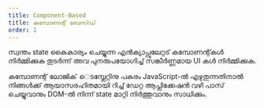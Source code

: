 ```yaml
---
title: Component-Based
title: കമ്പോണന്റ് ബേസ്‍‍ഡ്
order: 1
---
```


സ്വന്തം state കൈകാര്യം ചെയ്യുന്ന എന്‍ക്യാപ്സുലേറ്റട് കമ്പോണന്റ്കള്‍ നിർമ്മിക്കുക തുടർന്ന് അവ പുനരുപയോഗിച്ച് സങ്കീർണ്ണമായ UI കൾ നിർമ്മിക്കുക.

കമ്പോണന്റ് ലോജിക്  െടമ്പ്ലേറ്റിനു പകരം JavaScript-ല്‍ എഴുതുന്നതിനാല്‍ നിങ്ങള്‍ക്ക് ആയാസരഹിതമായി റിച്ച് ഡേറ്റ ആപ്ലിക്കേഷന്‍ വഴി പാസ് ചെയ്യുവാനും DOM-ല്‍ നിന്ന് state മാറ്റി നിര്‍ത്തുവാനും സാധിക്കും.  
